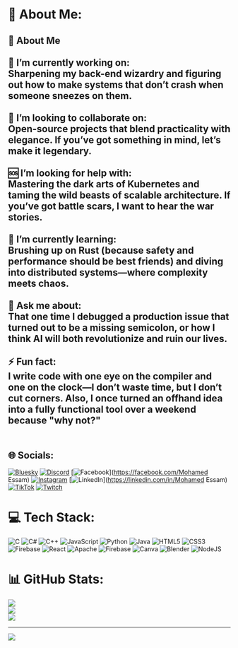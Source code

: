 # 💫 About Me:
## 👋 About Me<br><br>🎯 **I’m currently working on:**  <br>Sharpening my back-end wizardry and figuring out how to make systems that don’t crash when someone sneezes on them.  <br><br>🤝 **I’m looking to collaborate on:**  <br>Open-source projects that blend practicality with elegance. If you’ve got something in mind, let’s make it legendary.  <br><br>🆘 **I’m looking for help with:**  <br>Mastering the dark arts of Kubernetes and taming the wild beasts of scalable architecture. If you’ve got battle scars, I want to hear the war stories.  <br><br>🌱 **I’m currently learning:**  <br>Brushing up on Rust (because safety and performance should be best friends) and diving into distributed systems—where complexity meets chaos.  <br><br>💬 **Ask me about:**  <br>That one time I debugged a production issue that turned out to be a missing semicolon, or how I think AI will both revolutionize and ruin our lives.  <br><br>⚡ **Fun fact:**  <br>I write code with one eye on the compiler and one on the clock—I don’t waste time, but I don’t cut corners. Also, I once turned an offhand idea into a fully functional tool over a weekend because "why not?"  <br><br>


## 🌐 Socials:
[![Bluesky](https://img.shields.io/badge/bluesky-0285FF?style=for-the-badge&logo=bluesky&logoColor=%23FFFFFF)](https://bsky.app/profile/mo3os) [![Discord](https://img.shields.io/badge/Discord-%237289DA.svg?logo=discord&logoColor=white)](https://discord.gg/3os) [![Facebook](https://img.shields.io/badge/Facebook-%231877F2.svg?logo=Facebook&logoColor=white)](https://facebook.com/Mohamed Essam) [![Instagram](https://img.shields.io/badge/Instagram-%23E4405F.svg?logo=Instagram&logoColor=white)](https://instagram.com/moh3oss) [![LinkedIn](https://img.shields.io/badge/LinkedIn-%230077B5.svg?logo=linkedin&logoColor=white)](https://linkedin.com/in/Mohamed Essam) [![TikTok](https://img.shields.io/badge/TikTok-%23000000.svg?logo=TikTok&logoColor=white)](https://tiktok.com/@createdby3os) [![Twitch](https://img.shields.io/badge/Twitch-%239146FF.svg?logo=Twitch&logoColor=white)](https://twitch.tv/mo3oss) 

# 💻 Tech Stack:
![C](https://img.shields.io/badge/c-%2300599C.svg?style=for-the-badge&logo=c&logoColor=white) ![C#](https://img.shields.io/badge/c%23-%23239120.svg?style=for-the-badge&logo=csharp&logoColor=white) ![C++](https://img.shields.io/badge/c++-%2300599C.svg?style=for-the-badge&logo=c%2B%2B&logoColor=white) ![JavaScript](https://img.shields.io/badge/javascript-%23323330.svg?style=for-the-badge&logo=javascript&logoColor=%23F7DF1E) ![Python](https://img.shields.io/badge/python-3670A0?style=for-the-badge&logo=python&logoColor=ffdd54) ![Java](https://img.shields.io/badge/java-%23ED8B00.svg?style=for-the-badge&logo=openjdk&logoColor=white) ![HTML5](https://img.shields.io/badge/html5-%23E34F26.svg?style=for-the-badge&logo=html5&logoColor=white) ![CSS3](https://img.shields.io/badge/css3-%231572B6.svg?style=for-the-badge&logo=css3&logoColor=white) ![Firebase](https://img.shields.io/badge/firebase-%23039BE5.svg?style=for-the-badge&logo=firebase) ![React](https://img.shields.io/badge/react-%2320232a.svg?style=for-the-badge&logo=react&logoColor=%2361DAFB) ![Apache](https://img.shields.io/badge/apache-%23D42029.svg?style=for-the-badge&logo=apache&logoColor=white) ![Firebase](https://img.shields.io/badge/firebase-a08021?style=for-the-badge&logo=firebase&logoColor=ffcd34) ![Canva](https://img.shields.io/badge/Canva-%2300C4CC.svg?style=for-the-badge&logo=Canva&logoColor=white) ![Blender](https://img.shields.io/badge/blender-%23F5792A.svg?style=for-the-badge&logo=blender&logoColor=white) ![NodeJS](https://img.shields.io/badge/node.js-6DA55F?style=for-the-badge&logo=node.js&logoColor=white)
# 📊 GitHub Stats:
![](https://github-readme-stats.vercel.app/api?username=mo3os&theme=dark&hide_border=false&include_all_commits=false&count_private=false)<br/>
![](https://nirzak-streak-stats.vercel.app/?user=mo3os&theme=dark&hide_border=false)<br/>
![](https://github-readme-stats.vercel.app/api/top-langs/?username=mo3os&theme=dark&hide_border=false&include_all_commits=false&count_private=false&layout=compact)

---
[![](https://visitcount.itsvg.in/api?id=mo3os&icon=0&color=0)](https://visitcount.itsvg.in)

<!-- Proudly created with GPRM ( https://gprm.itsvg.in ) -->
